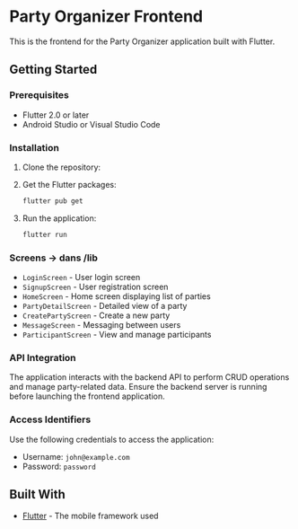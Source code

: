 # Party Organizer Frontend

This is the frontend for the Party Organizer application built with Flutter.

## Getting Started

### Prerequisites

- Flutter 2.0 or later
- Android Studio or Visual Studio Code

### Installation

1. Clone the repository:
 

2. Get the Flutter packages:
    ```sh
    flutter pub get
    ```

3. Run the application:
    ```sh
    flutter run
    ```

### Screens -> dans /lib

- `LoginScreen` - User login screen
- `SignupScreen` - User registration screen
- `HomeScreen` - Home screen displaying list of parties
- `PartyDetailScreen` - Detailed view of a party
- `CreatePartyScreen` - Create a new party
- `MessageScreen` - Messaging between users
- `ParticipantScreen` - View and manage participants

### API Integration

The application interacts with the backend API to perform CRUD operations and manage party-related data. Ensure the backend server is running before launching the frontend application.

### Access Identifiers

Use the following credentials to access the application:

- Username: `john@example.com`
- Password: `password`

## Built With

- [Flutter](https://flutter.dev/) - The mobile framework used

